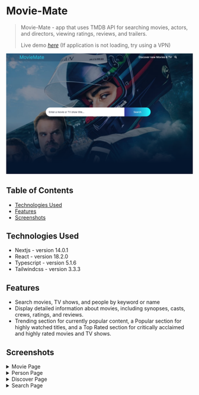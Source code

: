 # Movie-Mate

> Movie-Mate - app that uses TMDB API for searching movies, actors, and directors, viewing ratings, reviews, and trailers.
>
> Live demo [_here_](https://movie-mate-beta.vercel.app/) (If application is not loading, try using a VPN)

![MovieMate screenshot](./public/screenshots/MainPage.PNG)

## Table of Contents
* [Technologies Used](#technologies-used)
* [Features](#features)
* [Screenshots](#screenshots)

## Technologies Used

- Nextjs - version 14.0.1
- React - version 18.2.0
- Typescript - version 5.1.6
- Tailwindcss - version 3.3.3

## Features

- Search movies, TV shows, and people by keyword or name
- Display detailed information about movies, including synopses, casts, crews, ratings, and reviews.
- Trending section for currently popular content, a Popular section for highly watched titles, and a Top Rated section for critically acclaimed and highly rated movies and TV shows.

## Screenshots

<details>  
    <summary>Movie Page</summary> 
     <img src="./public/screenshots/MoviePage.PNG">
</details>
<details>
    <summary>Person Page</summary>
     <img src="./public/screenshots/PersonPage.PNG">
</details>
<details>
    <summary>Discover Page</summary>
    <img src="./public/screenshots/Discover.png">
</details>
<details>
    <summary>Search Page</summary>
     <img src="./public/screenshots/SearchPage.PNG">
</details>
